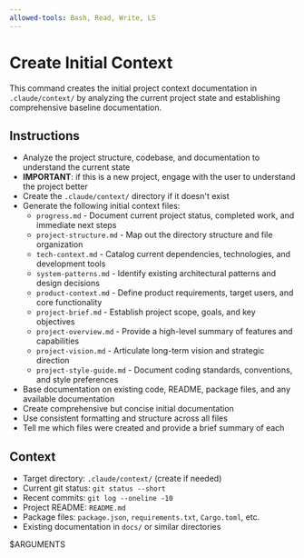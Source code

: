 ```yaml
---
allowed-tools: Bash, Read, Write, LS
---
```


# Create Initial Context

This command creates the initial project context documentation in `.claude/context/` by analyzing the current project state and establishing comprehensive baseline documentation.

## Instructions
- Analyze the project structure, codebase, and documentation to understand the current state
- **IMPORTANT**: if this is a new project, engage with the user to understand the project better
- Create the `.claude/context/` directory if it doesn't exist
- Generate the following initial context files:
  - `progress.md` - Document current project status, completed work, and immediate next steps
  - `project-structure.md` - Map out the directory structure and file organization
  - `tech-context.md` - Catalog current dependencies, technologies, and development tools
  - `system-patterns.md` - Identify existing architectural patterns and design decisions
  - `product-context.md` - Define product requirements, target users, and core functionality
  - `project-brief.md` - Establish project scope, goals, and key objectives
  - `project-overview.md` - Provide a high-level summary of features and capabilities
  - `project-vision.md` - Articulate long-term vision and strategic direction
  - `project-style-guide.md` - Document coding standards, conventions, and style preferences
- Base documentation on existing code, README, package files, and any available documentation
- Create comprehensive but concise initial documentation
- Use consistent formatting and structure across all files
- Tell me which files were created and provide a brief summary of each

## Context
- Target directory: `.claude/context/` (create if needed)
- Current git status: `git status --short`
- Recent commits: `git log --oneline -10`
- Project README: `README.md`
- Package files: `package.json`, `requirements.txt`, `Cargo.toml`, etc.
- Existing documentation in `docs/` or similar directories

$ARGUMENTS
